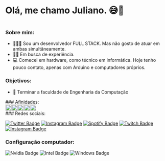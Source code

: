# Olá, me chamo Juliano. 😅🚀
<div style='display: flex;'>
                
  </div>
  
  ### Sobre mim: 
  - 👨🏼‍🏫 Sou um desenvolvedor FULL STACK. Mas não gosto de atuar em ambas simultâneamente.
  - ✍🏼 Em busca de experiência.
  - 💻 Comecei em hardware, como técnico em informática. Hoje tenho pouco contato, apenas com Arduino e computadores próprios.

  ### Objetivos: 
  - 🧠 Terminar a faculdade de Engenharia da Computação
 
</div>
### Afinidades:
  <div style='display: flex'>
      <img style='width: 2vw; height 1vh' src='https://user-images.githubusercontent.com/65797644/159199217-a8087d8f-9053-49fe-9d2b-db67e4f03411.png' />
      <img  style='width: 2vw; height 1vh'  src='https://user-images.githubusercontent.com/65797644/159199242-b811ff1c-7977-48cd-9b7c-290aa8665b76.png' />
      <img style='width: 2vw; height 1vh'  src='https://user-images.githubusercontent.com/65797644/159199279-b66162e2-38fe-4d33-bd85-711d013dec3b.png' />
      <img  style='width: 2vw; height 1vh' src='https://user-images.githubusercontent.com/65797644/159199300-5db1b31a-21df-4af3-9f8e-316a88545627.png' />
      <img style='width: 2vw; height 1vh'  src='https://user-images.githubusercontent.com/65797644/159199308-b273db55-ca98-48da-a430-9234a1e9df53.png' />
  </div>
### Redes sociais:

  [![Twitter Badge](https://img.shields.io/badge/Twitter-1DA1F2?style=for-the-badge&logo=twitter&logoColor=white&link=https://twitter.com/JubisG)](https://twitter.com/JubisG)
  [![Instagram Badge](https://img.shields.io/badge/Instagram-E4405F?style=for-the-badge&logo=instagram&logoColor=white&link=https://instagram.com/almeidajulianos)](https://instagram.com/almeidajulianos)
  [![Spotify Badge](https://img.shields.io/badge/Spotify-1ED760?&style=for-the-badge&logo=spotify&logoColor=white&link=https://open.spotify.com/user/julianoalfredinho)](https://open.spotify.com/user/julianoalfredinho)
  [![Twitch Badge](https://img.shields.io/badge/Twitch-9146FF?style=for-the-badge&logo=twitch&logoColor=white&link=https://www.twitch.tv/Anjinhuh)](https://www.twitch.tv/Anjinhuh)
  [![Instagram Badge](https://img.shields.io/badge/YouTube-FF0000?style=for-the-badge&logo=youtube&logoColor=white&link=https://www.youtube.com/channel/UCdEOSHRWQsVtdd2CZ_-49yA)](https://www.youtube.com/channel/UCdEOSHRWQsVtdd2CZ_-49yA)

### Configuração computador:
![Nvidia Badge](https://img.shields.io/badge/NVIDIA-GTX1660SUPER-76B900?style=for-the-badge&logo=nvidia&logoColor=white)
![Intel Badge](https://img.shields.io/badge/Intel-Core_i5_9th-0071C5?style=for-the-badge&logo=intel&logoColor=white)
![Windows Badge](https://img.shields.io/badge/Windows_11-0071C5?style=for-the-badge&logo=windows&logoColor=white)
 
